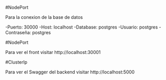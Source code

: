#NodePort

Para la conexion de la base de datos

-Puerto: 30000
-Host: localhost
-Database: postgres
-Usuario: postgres
-Contraseña: postgres

#NodePort

Para ver el front visitar http://localhost:30001

#ClusterIp

Para ver el Swagger del backend visitar http://localhost:5000
